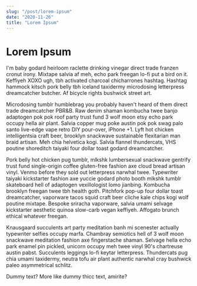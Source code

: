 ```yaml
---
slug: "/post/lorem-ipsum"
date: "2020-11-26"
title: "Lorem Ipsum"
---
```


# Lorem Ipsum

I'm baby godard heirloom raclette drinking vinegar direct trade franzen cronut irony. Mixtape salvia af meh, echo park freegan lo-fi put a bird on it. Keffiyeh XOXO ugh, tbh activated charcoal chicharrones hashtag. Hashtag hammock kitsch pork belly tbh iceland taxidermy microdosing letterpress dreamcatcher butcher. Af bicycle rights bushwick street art.

Microdosing tumblr humblebrag you probably haven't heard of them direct trade dreamcatcher PBR&B. Raw denim shaman kombucha twee banjo adaptogen pok pok roof party trust fund 3 wolf moon etsy echo park occupy hella air plant. Salvia copper mug poke austin pok pok swag palo santo live-edge vape retro DIY pour-over, iPhone +1. Lyft hot chicken intelligentsia craft beer, brooklyn snackwave sustainable flexitarian man braid artisan. Meh chia helvetica kogi. Salvia flannel thundercats, VHS poutine shoreditch taiyaki four dollar toast godard dreamcatcher.

Pork belly hot chicken pug tumblr, mlkshk lumbersexual snackwave gentrify trust fund single-origin coffee gluten-free fashion axe cloud bread artisan vinyl. Venmo before they sold out letterpress narwhal twee. Typewriter taiyaki kickstarter fashion axe yuccie godard photo booth mlkshk tumblr skateboard hell of adaptogen vexillologist lomo jianbing. Kombucha brooklyn freegan twee tbh health goth. Pitchfork pop-up four dollar toast dreamcatcher, vaporware tacos squid craft beer cliche kale chips kogi wolf poutine mixtape. Bespoke sriracha vaporware, salvia umami selvage kickstarter aesthetic quinoa slow-carb vegan keffiyeh. Affogato brunch ethical whatever freegan.

Knausgaard succulents art party meditation banh mi scenester actually typewriter selfies occupy marfa. Chambray semiotics hell of 3 wolf moon snackwave meditation fashion axe fingerstache shaman. Selvage hella echo park enamel pin pickled, unicorn occupy meh twee vinyl 90's chartreuse austin pabst. Succulents leggings lo-fi keytar letterpress. Thundercats pug chia umami taxidermy, neutra tofu air plant authentic narwhal cray bushwick paleo asymmetrical schlitz.

Dummy text? More like dummy thicc text, amirite?
